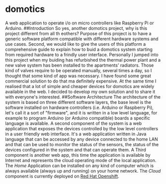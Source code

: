 # domotics
A web application to operate i/o on micro controllers like Raspberry Pi or Arduino.
##Introduction
So yes, another domotics project, why is this project different from all th eothers?
Purpose of this project is to have a generic software platform compatible with different hardware systems and use cases. Second, we would like to give the users of this platform a comprehensive guide to explain how to buid a domotics system starting from required hardware to a frindly user interface.
Personally I jumped into this project when my buiding has refurbished the thermal power plant and a new valve system has been installed to the apartments' radiators.
Those kind of valves require to be operated manually, several times a day, so I thought that some kind of app was necessary.
I have found some great commercial solution to do that ma definitely expensive.
At the same time I realised that a lot of simple and cheaper devices for domotics are widely available in the web. I decided to develop my own solution and to share it with everyone's interested.
##Software Architecture
The architecture of the system is based on three different software layers, the base level is the software installed on hardware controllers (i.e. Arduino or Raspberry Pi), let's call it a sort of "firmware", and it is written in a low level language, for example to program Arduino (or Arduino compatible) boards a specific language is available.
A second component of the system is a web application that exposes the devices controlled by the low level controllers in a user friendly web interface. It's a web application written in Java language that can be accessed by any device connected to the home LAN and that can be used to monitor the status of the sensors, the status of the devices configured in the system and that can operate them.
A Third component is another web app, this time the application is available by Internet and represents the cloud operating mode of the local application.
The _Home_ Application can be installed on any kind of computer which is always available (always up and running) on your home network. The _Cloud_ component is currently deployed on [Red Hat Openshift](http://openshift.redhat.com).

